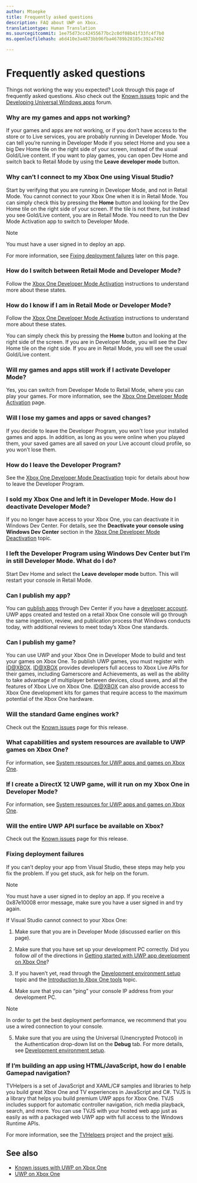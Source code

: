 ```yaml
---
author: Mtoepke
title: Frequently asked questions
description: FAQ about UWP on Xbox.
translationtype: Human Translation
ms.sourcegitcommit: 1ee75d73cc42455677bc2c0df08b41f33fc4f7b0
ms.openlocfilehash: a6d410e3a4873bb96fba46789b28185c392a7492

---
```


# <a name="frequently-asked-questions"></a>Frequently asked questions

Things not working the way you expected? Look through this page of frequently asked questions. Also check out the [Known issues](known-issues.md) topic and the [Developing Universal Windows apps](https://social.msdn.microsoft.com/Forums/windowsapps/en-US/home?forum=wpdevelop) forum. 

### <a name="why-are-my-games-and-apps-not-working"></a>Why are my games and apps not working?

If your games and apps are not working, or if you don’t have access to the store or to Live services, you are probably running in Developer Mode. You can tell you’re running in Developer Mode if you select Home and you see a big Dev Home tile on the right side of your screen, instead of the usual Gold/Live content. If you want to play games, you can open Dev Home and switch back to Retail Mode by using the **Leave developer mode** button.

### <a name="why-cant-i-connect-to-my-xbox-one-using-visual-studio"></a>Why can’t I connect to my Xbox One using Visual Studio?

Start by verifying that you are running in Developer Mode, and not in Retail Mode. You cannot connect to your Xbox One when it is in Retail Mode. You can simply check this by pressing the **Home** button and looking for the Dev Home tile on the right side of your screen. If the tile is not there, but instead you see Gold/Live content, you are in Retail Mode. You need to run the Dev Mode Activation app to switch to Developer Mode.

> [!NOTE]
> You must have a user signed in to deploy an app.

For more information, see [Fixing deployment failures](#fixing-deployment-failures) later on this page.

### <a name="how-do-i-switch-between-retail-mode-and-developer-mode"></a>How do I switch between Retail Mode and Developer Mode?

Follow the [Xbox One Developer Mode Activation](devkit-activation.md) instructions to understand more about these states.

### <a name="how-do-i-know-if-i-am-in-retail-mode-or-developer-mode"></a>How do I know if I am in Retail Mode or Developer Mode?

Follow the [Xbox One Developer Mode Activation](devkit-activation.md) instructions to understand more about these states. 

You can simply check this by pressing the **Home** button and looking at the right side of the screen. If you are in Developer Mode, you will see the Dev Home tile on the right side. If you are in Retail Mode, you will see the usual Gold/Live content.

### <a name="will-my-games-and-apps-still-work-if-i-activate-developer-mode"></a>Will my games and apps still work if I activate Developer Mode?

Yes, you can switch from Developer Mode to Retail Mode, where you can play your games. For more information, see the [Xbox One Developer Mode Activation](devkit-activation.md) page. 

### <a name="will-i-lose-my-games-and-apps-or-saved-changes"></a>Will I lose my games and apps or saved changes?

If you decide to leave the Developer Program, you won't lose your installed games and apps. In addition, as long as you were online when you played them, your saved games are all saved on your Live account cloud profile, so you won’t lose them.

### <a name="how-do-i-leave-the-developer-program"></a>How do I leave the Developer Program?

See the [Xbox One Developer Mode Deactivation](devkit-deactivation.md) topic for details about how to leave the Developer Program.

### <a name="i-sold-my-xbox-one-and-left-it-in-developer-mode-how-do-i-deactivate-developer-mode"></a>I sold my Xbox One and left it in Developer Mode. How do I deactivate Developer Mode?

If you no longer have access to your Xbox One, you can deactivate it in Windows Dev Center. For details, see the **Deactivate your console using Windows Dev Center** section in the [Xbox One Developer Mode Deactivation](devkit-deactivation.md#deactivate-your-console-using-windows-dev-center) topic. 

### <a name="i-left-the-developer-program-using-windows-dev-center-but-im-in-still-developer-mode-what-do-i-do"></a>I left the Developer Program using Windows Dev Center but I’m in still Developer Mode. What do I do?

Start Dev Home and select the **Leave developer mode** button. This will restart your console in Retail Mode. 

### <a name="can-i-publish-my-app"></a>Can I publish my app?

You can [publish apps](../publish/index.md) through Dev Center if you have a [developer account](https://developer.microsoft.com/store/register). UWP apps created and tested on a retail Xbox One console will go through the same ingestion, review, and publication process that Windows conducts today, with additional reviews to meet today’s Xbox One standards.

### <a name="can-i-publish-my-game"></a>Can I publish my game?

You can use UWP and your Xbox One in Developer Mode to build and test your games on Xbox One. To publish UWP games, you must register with [ID@XBOX](http://www.xbox.com/Developers/id). 
[ID@XBOX](http://www.xbox.com/Developers/id) provides developers full access to Xbox Live APIs for their games, including Gamerscore and Achievements, as well as the ability to take advantage of multiplayer between devices, cloud saves, and all the features of Xbox Live on Xbox One. 
[ID@XBOX](http://www.xbox.com/Developers/id) can also provide access to Xbox One development kits for games that require access to the maximum potential of the Xbox One hardware.

### <a name="will-the-standard-game-engines-work"></a>Will the standard Game engines work?

Check out the [Known issues](known-issues.md) page for this release.

### <a name="what-capabilities-and-system-resources-are-available-to-uwp-games-on-xbox-one"></a>What capabilities and system resources are available to UWP games on Xbox One? 

For information, see [System resources for UWP apps and games on Xbox One](system-resource-allocation.md).

### <a name="if-i-create-a-directx-12-uwp-game-will-it-run-on-my-xbox-one-in-developer-mode"></a>If I create a DirectX 12 UWP game, will it run on my Xbox One in Developer Mode?

For information, see [System resources for UWP apps and games on Xbox One](system-resource-allocation.md).

### <a name="will-the-entire-uwp-api-surface-be-available-on-xbox"></a>Will the entire UWP API surface be available on Xbox?

Check out the [Known issues](known-issues.md) page for this release.

### <a name="fixing-deployment-failures"></a>Fixing deployment failures

If you can’t deploy your app from Visual Studio, these steps may help you fix the problem. If you get stuck, ask for help on the forum.

> [!NOTE]
> You must have a user signed in to deploy an app. If you receive a 0x87e10008 error message, make sure you have a user signed in and try again.

If Visual Studio cannot connect to your Xbox One:

1. Make sure that you are in Developer Mode (discussed earlier on this page).
2. Make sure that you have set up your development PC correctly. Did you follow *all* of the directions in [Getting started with UWP app development on Xbox One](getting-started.md)? 

3. If you haven’t yet, read through the [Development environment setup](development-environment-setup.md) topic and the [Introduction to Xbox One tools](introduction-to-xbox-tools.md) topic.

4. Make sure that you can “ping” your console IP address from your development PC.
  > [!NOTE]
  > In order to get the best deployment performance, we recommend that you use a wired connection to your console.

5. Make sure that you are using the Universal (Unencrypted Protocol) in the Authentication drop-down list on the **Debug** tab. For more details, see [Development environment setup](development-environment-setup.md).

<!--6. Make sure you are not hitting a PIN pairing issue; see "Visual Studio/Xbox PIN pairing failures" in the [Known Issues](known-issues.md) topic.-->

<!--
If Visual Studio can connect, but deployment is failing (for example you get this error message: "DEP0700 : Registration of the app failed.(0x80073cf9)"):

1. Make sure that your app is not installed by uninstalling it from the Collections app in the Xbox One shell. 

> **Note**&nbsp;&nbsp;Uninstalling your app from Windows Device Portal (WDP) will not resolve the issue.

2. If your issues persist, uninstall your app or game in the Collections app, leave Developer Mode, restart to Retail Mode, and then switch back to Developer Mode. 
This will clear Dev Storage.

3. If your issues persist, follow the steps above and then use **Reset and keep my games & apps** to delete any stored state on your Xbox One. 
Go to Settings > System > Console info & updates > Reset console, and select the **Reset and keep my games & apps** button.

> **Caution**&nbsp;&nbsp;Doing this will delete all saved settings on your Xbox One including wireless settings, user accounts and any game progress that has not been saved to cloud storage.

> **Caution**&nbsp;&nbsp;DO NOT select the **Reset and remove everything** button.
This will delete all of your games, apps, settings and content and deactivate Developer Mode.
-->

### <a name="if-im-building-an-app-using-htmljavascript-how-do-i-enable-gamepad-navigation"></a>If I’m building an app using HTML/JavaScript, how do I enable Gamepad navigation?

TVHelpers is a set of JavaScript and XAML/C# samples and libraries to help you build great Xbox One and TV experiences in JavaScript and C#. TVJS is a library that helps you build premium UWP apps for Xbox One. TVJS includes support for automatic controller navigation, rich media playback, search, and more. You can use TVJS with your hosted web app just as easily as with a packaged web UWP app with full access to the Windows Runtime APIs.

For more information, see the [TVHelpers](https://github.com/Microsoft/TVHelpers) project and the project [wiki](https://github.com/Microsoft/TVHelpers/wiki).

## <a name="see-also"></a>See also
- [Known issues with UWP on Xbox One](known-issues.md)
- [UWP on Xbox One](index.md)



<!--HONumber=Dec16_HO1-->


